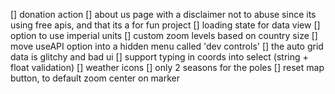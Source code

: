 [] donation action
[] about us page with a disclaimer not to abuse since its using free apis, and that its a for fun project
[] loading state for data view
[] option to use imperial units
[] custom zoom levels based on country size
[] move useAPI option into a hidden menu called 'dev controls'
[] the auto grid data is glitchy and bad ui
[] support typing in coords into select (string + float validation)
[] weather icons
[] only 2 seasons for the poles
[] reset map button, to default zoom center on marker
